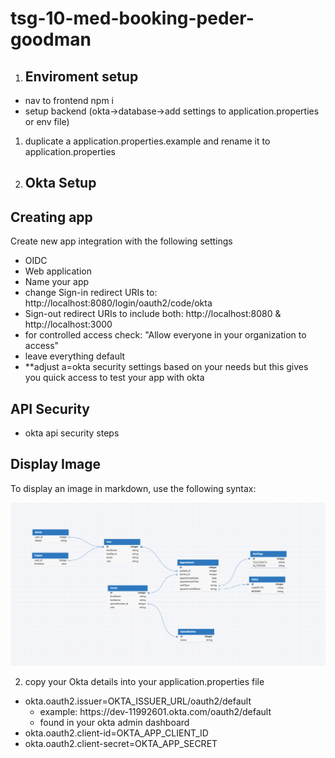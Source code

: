 # tsg-10-med-booking-peder-goodman

1. ## Enviroment setup 
- nav to frontend npm i
- setup backend (okta->database->add settings to application.properties or env file)
1. duplicate a application.properties.example and rename it to application.properties



2. ## Okta Setup
## Creating app
Create new app integration with the following settings
- OIDC
- Web application
- Name your app
- change Sign-in redirect URIs to: http://localhost:8080/login/oauth2/code/okta
- Sign-out redirect URIs to include both: http://localhost:8080 & http://localhost:3000
- for controlled access check: "Allow everyone in your organization to access"
- leave everything default
- **adjust a=okta security settings based on your needs but this gives you quick access to test your app with okta
## API Security
- okta api security steps


## Display Image

To display an image in markdown, use the following syntax:

![dfsfadfdsfasd](./database-schema.png)


2. copy your Okta details into your application.properties file

- okta.oauth2.issuer=OKTA_ISSUER_URL/oauth2/default
    - example: https\://dev-11992601.okta.com/oauth2/default
    - found in your okta admin dashboard
- okta.oauth2.client-id=OKTA_APP_CLIENT_ID
- okta.oauth2.client-secret=OKTA_APP_SECRET


